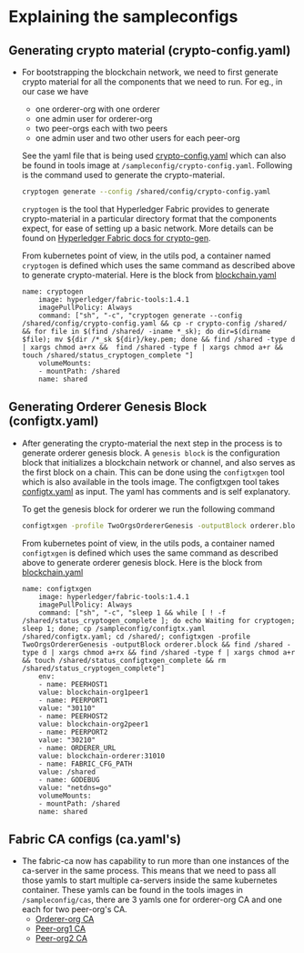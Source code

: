 # Explaining the sampleconfigs

## Generating crypto material (crypto-config.yaml)

- For bootstrapping the blockchain network, we need to first generate crypto material for all the components that we need to run. For eg., in our case we have

	* one orderer-org with one orderer
	* one admin user for orderer-org
	* two peer-orgs each with two peers
	* one admin user and two other users for each peer-org

	See the yaml file that is being used [crypto-config.yaml](./crypto-config.yaml) which can also be found in tools image at `/sampleconfig/crypto-config.yaml`. Following is the command used to generate the crypto-material.

	```bash
	cryptogen generate --config /shared/config/crypto-config.yaml
	```

	`cryptogen` is the tool that Hyperledger Fabric provides to generate crypto-material in a particular directory format that the components expect, for ease of setting up a basic network. More details can be found on [Hyperledger Fabric docs for crypto-gen](http://hyperledger-fabric.readthedocs.io/en/latest/build_network.html?highlight=cryptogen#crypto-generator).


	From kubernetes point of view, in the utils pod, a container named `cryptogen` is defined which uses the same command as described above to generate crypto-material. Here is the block from [blockchain.yaml](../../kube-configs/blockchain.yaml)

	```
	name: cryptogen
		image: hyperledger/fabric-tools:1.4.1
		imagePullPolicy: Always
		command: ["sh", "-c", "cryptogen generate --config /shared/config/crypto-config.yaml && cp -r crypto-config /shared/ && for file in $(find /shared/ -iname *_sk); do dir=$(dirname $file); mv ${dir /*_sk ${dir}/key.pem; done && find /shared -type d | xargs chmod a+rx &&  find /shared -type f | xargs chmod a+r && touch /shared/status_cryptogen_complete "]
		volumeMounts:
		- mountPath: /shared
		name: shared
	```

## Generating Orderer Genesis Block (configtx.yaml)

- After generating the crypto-material the next step in the process is to generate orderer genesis block. A `genesis block` is the configuration block that initializes a blockchain network or channel, and also serves as the first block on a chain. This can be done using the `configtxgen` tool which is also available in the tools image. The configtxgen tool takes [configtx.yaml](./configtx.yaml) as input. The yaml has comments and is self explanatory.

	To get the genesis block for orderer we run the following command
	```bash
	configtxgen -profile TwoOrgsOrdererGenesis -outputBlock orderer.block
	```

	From kubernetes point of view, in the utils pods, a container named `configtxgen` is defined which uses the same command as described above to generate orderer genesis block. Here is the block from [blockchain.yaml](../../kube-configs/blockchain.yaml)
	```
	name: configtxgen
		image: hyperledger/fabric-tools:1.4.1
		imagePullPolicy: Always
		command: ["sh", "-c", "sleep 1 && while [ ! -f /shared/status_cryptogen_complete ]; do echo Waiting for cryptogen; sleep 1; done; cp /sampleconfig/configtx.yaml 	/shared/configtx.yaml; cd /shared/; configtxgen -profile TwoOrgsOrdererGenesis -outputBlock orderer.block && find /shared -type d | xargs chmod a+rx && find /shared -type f | xargs chmod a+r && touch /shared/status_configtxgen_complete && rm /shared/status_cryptogen_complete"]
		env:
		- name: PEERHOST1
		value: blockchain-org1peer1
		- name: PEERPORT1
		value: "30110"
		- name: PEERHOST2
		value: blockchain-org2peer1
		- name: PEERPORT2
		value: "30210"
		- name: ORDERER_URL
		value: blockchain-orderer:31010
		- name: FABRIC_CFG_PATH
		value: /shared
		- name: GODEBUG
		value: "netdns=go"
		volumeMounts:
		- mountPath: /shared
		name: shared
	```

## Fabric CA configs (ca.yaml's)

- The fabric-ca now has capability to run more than one instances of the ca-server in the same process. This means that we need to pass all those yamls to start multiple ca-servers inside the same kubernetes container. These yamls can be found in the tools images in `/sampleconfig/cas`, there are 3 yamls one for orderer-org CA and one each for two peer-org's CA.
	* [Orderer-org CA](./cas/ca.yaml)
	* [Peer-org1 CA](./cas/org1/ca.yaml)
	* [Peer-org2 CA](./cas/org2/ca.yaml)

